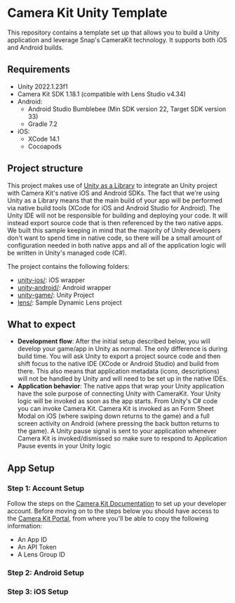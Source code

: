 # Camera Kit Unity Template
This repository contains a template set up that allows you to build a Unity application and leverage Snap's CameraKit technology. It supports both iOS and Android builds. 

## Requirements
- Unity 2022.1.23f1
- Camera Kit SDK 1.18.1 (compatible with Lens Studio v4.34)
- Android: 
  - Android Studio Bumblebee (Min SDK version 22, Target SDK version 33)
  - Gradle 7.2
- iOS:
  - XCode 14.1
  - Cocoapods

## Project structure
This project makes use of [Unity as a Library](https://github.com/Unity-Technologies/uaal-example) to integrate an Unity project with Camera Kit's native iOS and Android SDKs. The fact that we're using Unity as a Library means that the main build of your app will be performed via native build tools (XCode for iOS and Android Studio for Android). The Unity IDE will not be responsible for building and deploying your code. It will instead export source code that is then referenced by the two native apps. We built this sample keeping in mind that the majority of Unity developers don't want to spend time in native code, so there will be a small amount of configuration needed in both native apps and all of the application logic will be written in Unity's managed code (C#).

The project contains the following folders:
- [unity-ios/](unity-ios/): iOS wrapper
- [unity-android/](unity-android/): Android wrapper
- [unity-game/](unity-game/): Unity Project 
- [lens/](lens/): Sample Dynamic Lens project

## What to expect
* **Development flow**: After the initial setup described below, you will develop your game/app in Unity as normal. The only difference is during build time. You will ask Unity to export a project source code and then shift focus to the native IDE (XCode or Android Studio) and build from there. This also means that application metadata (icons, descriptions) will not be handled by Unity and will need to be set up in the native IDEs.
* **Application behavior**: The native apps that wrap your Unity application have the sole purpose of connecting Unity with CameraKit. Your Unity logic will be invoked as soon as the app starts. From Unity's C# code you can invoke Camera Kit. Camera Kit is invoked as an Form Sheet Modal on iOS (where swiping down returns to the game) and a full screen activity on Android (where pressing the back button returns to the game). A Unity pause signal is sent to your application whenever Camera Kit is invoked/dismissed so make sure to respond to Application Pause events in your Unity logic

<!-- TODO: insert gif --> 


## App Setup
### Step 1: Account Setup 
Follow the steps on the [Camera Kit Documentation](https://docs.snap.com/snap-kit/camera-kit/guides/quick-start/integrate-sdk/setting-up-accounts) to set up your developer account. Before moving on to the steps below you should have access to the [Camera Kit Portal](https://camera-kit.snapchat.com/), from where you'll be able to copy the following information:
   * An App ID 
   * An API Token
   * A Lens Group ID 
### Step 2: Android Setup

### Step 3: iOS Setup

